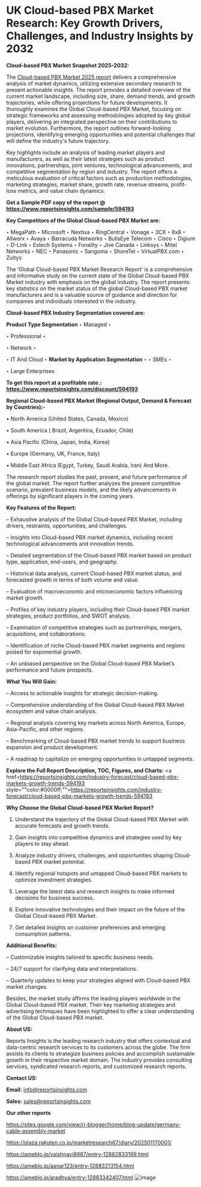 # UK Cloud-based PBX Market Research: Key Growth Drivers, Challenges, and Industry Insights by 2032

<strong>Cloud-based PBX Market Snapshot 2025-2032:</strong>

The <a href=https://www.reportsinsights.com/sample/594193>Cloud-based PBX Market 2025 report</a> delivers a comprehensive analysis of market dynamics, utilizing extensive secondary research to present actionable insights. The report provides a detailed overview of the current market landscape, including size, share, demand trends, and growth trajectories, while offering projections for future developments. It thoroughly examines the Global Cloud-based PBX Market, focusing on strategic frameworks and assessing methodologies adopted by key global players, delivering an integrated perspective on their contributions to market evolution. Furthermore, the report outlines forward-looking projections, identifying emerging opportunities and potential challenges that will define the industry's future trajectory.

Key highlights include an analysis of leading market players and manufacturers, as well as their latest strategies such as product innovations, partnerships, joint ventures, technological advancements, and competitive segmentation by region and industry. The report offers a meticulous evaluation of critical factors such as production methodologies, marketing strategies, market share, growth rate, revenue streams, profit-loss metrics, and value chain dynamics.

<strong>Get a Sample PDF copy of the report @ <a href=https://www.reportsinsights.com/sample/594193 style=color:#0000ff;>https://www.reportsinsights.com/sample/594193</a></strong>

<strong>Key Competitors of the Global Cloud-based PBX Market are:</strong>

‣ MegaPath
‣ Microsoft
‣ Nextiva
‣ RingCentral
‣ Vonage
‣ 3CX
‣ 8x8
‣ Allworx
‣ Avaya
‣ Barracuda Networks
‣ BullsEye Telecom
‣ Cisco
‣ Digium
‣ D-Link
‣ Estech Systems
‣ Fonality
‣ Jive Canada
‣ Linksys
‣ Mitel Networks
‣ NEC
‣ Panasonic
‣ Sangoma
‣ ShoreTel
‣ VirtualPBX.com
‣ Zultys

The ‘Global Cloud-based PBX Market Research Report’ is a comprehensive and informative study on the current state of the Global Cloud-based PBX Market industry with emphasis on the global industry. The report presents key statistics on the market status of the global Cloud-based PBX market manufacturers and is a valuable source of guidance and direction for companies and individuals interested in the industry.

<strong>Cloud-based PBX Industry Segmentation covered are:</strong>

<strong>Product Type Segmentation</strong>
‣
Managed
‣ 

‣ Professional
‣ 

‣ Network
‣ 

‣ IT And Cloud
‣ 
<strong>Market by Application Segmentation</strong>
‣
‣  SMEs
‣ 

‣ Large Enterprises

<strong>To get this report at a profitable rate.: <a href=https://www.reportsinsights.com/discount/594193 style=color:#0000ff;>https://www.reportsinsights.com/discount/594193</a></strong>

<strong>Regional Cloud-based PBX Market (Regional Output, Demand &amp; Forecast by Countries):-</strong>

• North America (United States, Canada, Mexico)

• South America ( Brazil, Argentina, Ecuador, Chile)

• Asia Pacific (China, Japan, India, Korea)

• Europe (Germany, UK, France, Italy)

• Middle East Africa (Egypt, Turkey, Saudi Arabia, Iran) And More.

The research report studies the past, present, and future performance of the global market. The report further analyzes the present competitive scenario, prevalent business models, and the likely advancements in offerings by significant players in the coming years.

<strong>Key Features of the Report:</strong>

– Exhaustive analysis of the Global Cloud-based PBX Market, including drivers, restraints, opportunities, and challenges.

– Insights into Cloud-based PBX market dynamics, including recent technological advancements and innovation trends.

– Detailed segmentation of the Cloud-based PBX market based on product type, application, end-users, and geography.

– Historical data analysis, current Cloud-based PBX market status, and forecasted growth in terms of both volume and value.

– Evaluation of macroeconomic and microeconomic factors influencing market growth.

– Profiles of key industry players, including their Cloud-based PBX market strategies, product portfolios, and SWOT analysis.

– Examination of competitive strategies such as partnerships, mergers, acquisitions, and collaborations.

– Identification of niche Cloud-based PBX market segments and regions poised for exponential growth.

– An unbiased perspective on the Global Cloud-based PBX Market’s performance and future prospects.

<strong>What You Will Gain:</strong>

– Access to actionable insights for strategic decision-making.

– Comprehensive understanding of the Global Cloud-based PBX Market ecosystem and value chain analysis.

– Regional analysis covering key markets across North America, Europe, Asia-Pacific, and other regions.

– Benchmarking of Cloud-based PBX market trends to support business expansion and product development.

– A roadmap to capitalize on emerging opportunities in untapped segments.

<strong>Explore the Full Report Description, TOC, Figures, and Charts:</strong>
<a href=https://reportsinsights.com/industry-forecast/cloud-based-pbx-markets-growth-trends-594193 style=""color:#0000ff;"">https://reportsinsights.com/industry-forecast/cloud-based-pbx-markets-growth-trends-594193</a>

<strong>Why Choose the Global Cloud-based PBX Market Report?</strong>

1. Understand the trajectory of the Global Cloud-based PBX Market with accurate forecasts and growth trends.

2. Gain insights into competitive dynamics and strategies used by key players to stay ahead.

3. Analyze industry drivers, challenges, and opportunities shaping Cloud-based PBX market potential.

4. Identify regional hotspots and untapped Cloud-based PBX markets to optimize investment strategies.

5. Leverage the latest data and research insights to make informed decisions for business success.

6. Explore innovative technologies and their impact on the future of the Global Cloud-based PBX Market.

7. Get detailed insights on customer preferences and emerging consumption patterns.

<strong>Additional Benefits:</strong>

– Customizable insights tailored to specific business needs.

– 24/7 support for clarifying data and interpretations.

– Quarterly updates to keep your strategies aligned with Cloud-based PBX market changes.

Besides, the market study affirms the leading players worldwide in the Global Cloud-based PBX market. Their key marketing strategies and advertising techniques have been highlighted to offer a clear understanding of the Global Cloud-based PBX market.

<strong><strong>About US</strong>:</strong>

Reports Insights is the leading research industry that offers contextual and data-centric research services to its customers across the globe. The firm assists its clients to strategize business policies and accomplish sustainable growth in their respective market domain. The industry provides consulting services, syndicated research reports, and customized research reports.

<strong>Contact US:</strong>

<p class=><b>Email:</b> <a href=mailto:info@reportsinsights.com>info@reportsinsights.com</a></p>
<p class=><b>Sales:</b> <a href=mailto:sales@reportsinsights.com>sales@reportsinsights.com</a></p>

<strong>Our other reports</strong>

<a href=https://sites.google.com/view/ri-blogger/home/blog-update/germany-cable-assembly-market>https://sites.google.com/view/ri-blogger/home/blog-update/germany-cable-assembly-market</a>

<a href=https://plaza.rakuten.co.jp/marketresearch67/diary/202501170001/>https://plaza.rakuten.co.jp/marketresearch67/diary/202501170001/</a>

<a href=https://ameblo.jp/vaishnavi8987/entry-12882833199.html>https://ameblo.jp/vaishnavi8987/entry-12882833199.html</a>

<a href=https://ameblo.jp/aanar123/entry-12883213154.html>https://ameblo.jp/aanar123/entry-12883213154.html</a>

<a href=https://ameblo.jp/aradhya/entry-12883342407.html>https://ameblo.jp/aradhya/entry-12883342407.html</a>
![image](https://github.com/user-attachments/assets/bd84c334-d470-4108-bdec-44242f14a66c)
